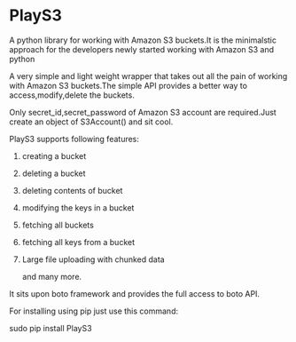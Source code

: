 PlayS3
======

A python library for working with Amazon S3 buckets.It is the minimalstic approach for the developers newly
started working with Amazon S3 and python

A very simple and light weight wrapper that takes out all the pain of working with Amazon S3 buckets.The simple API provides a better way to access,modify,delete the buckets.

Only secret_id,secret_password of Amazon S3 account are required.Just create an object of S3Account() and sit cool.

PlayS3 supports following features:

1. creating a bucket

2. deleting a bucket

3. deleting contents of bucket

4. modifying the keys in a bucket

5. fetching all buckets

6. fetching all keys from a bucket

7. Large file uploading with chunked data
  
   and many more.

It sits upon boto framework and provides the full access to boto API.

For installing using pip just use this command:

sudo pip install PlayS3
